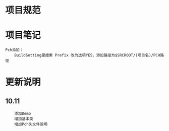 # 项目规范
# 项目笔记
    Pch添加：
        BuildSetting里搜索 Prefix 改为选项YES，添加路径为$SRCROOT/(项目名)/PCH路径
# 更新说明

## 10.11 
        添加Demo
        增加基本类
        增加Pch头文件说明


